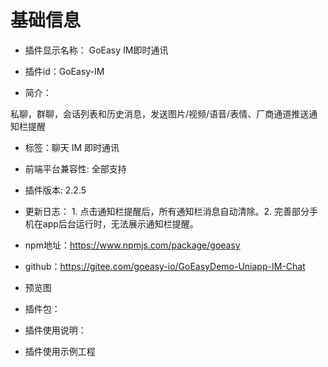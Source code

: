 # 基础信息
* 插件显示名称： GoEasy IM即时通讯

* 插件id：GoEasy-IM

* 简介：

私聊，群聊，会话列表和历史消息，发送图片/视频/语音/表情、厂商通道推送通知栏提醒

* 标签：聊天 IM 即时通讯

* 前端平台兼容性: 全部支持

* 插件版本: 2.2.5

* 更新日志： 1. 点击通知栏提醒后，所有通知栏消息自动清除。2. 完善部分手机在app后台运行时，无法展示通知栏提醒。

* npm地址：https://www.npmjs.com/package/goeasy
* github：https://gitee.com/goeasy-io/GoEasyDemo-Uniapp-IM-Chat

* 预览图

* 插件包：

* 插件使用说明：

* 插件使用示例工程
